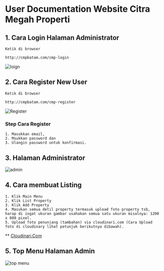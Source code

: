 # **User Documentation Website Citra Megah Properti**

## **1. Cara Login Halaman Administrator**

    Ketik di browser

    http://cmpbatam.com/cmp-login

![loign](http://res.cloudinary.com/cmp-batam/image/upload/v1457972804/cmp-login_xso4zo.png)

## **2. Cara Register New User**

    Ketik di browser
    
    http://cmpbatam.com/cmp-register
    
![Register](http://res.cloudinary.com/cmp-batam/image/upload/c_scale,w_800/v1458207638/register_h3ck46.png) 
   
### Step Cara Register
 
    1. Masukkan email, 
    2. Msukkan password dan 
    3. Ulangin password untuk konfirmasi.

## **3. Halaman Administrator**

![admin](http://res.cloudinary.com/cmp-batam/image/upload/v1458210874/adminpage_ibdgiw.png)

## **4. Cara membuat Listing**

    1. Klik Main Menu
    2. Klik List Property
    3. Klik Add Property
    4. Masukan semua detil property termasuk upload foto property tsb, harap di ingat ukuran gambar usahakan semua satu ukuran misalnya: 1200 x 800 pixel.
    5. Upload foto penunjang (tambahan) via cloudinari.com (Cara Upload foto di cloudinary lihat petunjuk berikutnya dibawah).
    
** [Cloudinari.Com](http://cloudinary.com)    

## **5. Top Menu Halaman Admin**

![top menu](http://res.cloudinary.com/cmp-batam/image/upload/v1458212415/menu-admin_inc8rs.png)

    
    
    
   
   